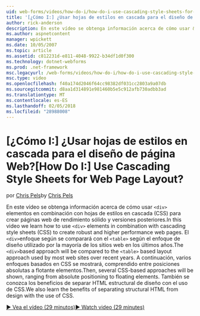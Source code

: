 ```yaml
---
uid: web-forms/videos/how-do-i/how-do-i-use-cascading-style-sheets-for-web-page-layout
title: '[¿Cómo I:] ¿Usar hojas de estilos en cascada para el diseño de página Web? | Microsoft Docs'
author: rick-anderson
description: En este vídeo se obtenga información acerca de cómo usar &amp;lt; div&amp;gt; elementos en combinación con hojas de estilos en cascada (CSS) para crear sólido y mayor rendimiento web p...
ms.author: aspnetcontent
manager: wpickett
ms.date: 10/05/2007
ms.topic: article
ms.assetid: c812231d-e811-4048-9922-b34df1d0f300
ms.technology: dotnet-webforms
ms.prod: .net-framework
msc.legacyurl: /web-forms/videos/how-do-i/how-do-i-use-cascading-style-sheets-for-web-page-layout
msc.type: video
ms.openlocfilehash: f40a174d2046f64cc98382df031cc2803a9a07db
ms.sourcegitcommit: d8aa1d314891e981460b5e5c912afb730adbb3ad
ms.translationtype: MT
ms.contentlocale: es-ES
ms.lasthandoff: 02/05/2018
ms.locfileid: "28988008"
---
```

<a name="how-do-i-use-cascading-style-sheets-for-web-page-layout"></a><span data-ttu-id="4f714-104">[¿Cómo I:] ¿Usar hojas de estilos en cascada para el diseño de página Web?</span><span class="sxs-lookup"><span data-stu-id="4f714-104">[How Do I:] Use Cascading Style Sheets for Web Page Layout?</span></span>
====================
<span data-ttu-id="4f714-105">por [Chris Pels](https://twitter.com/chrispels)</span><span class="sxs-lookup"><span data-stu-id="4f714-105">by [Chris Pels](https://twitter.com/chrispels)</span></span>

<span data-ttu-id="4f714-106">En este vídeo se obtenga información acerca de cómo usar `<div>` elementos en combinación con hojas de estilos en cascada (CSS) para crear páginas web de rendimiento sólido y versiones posteriores.</span><span class="sxs-lookup"><span data-stu-id="4f714-106">In this video we learn how to use `<div>` elements in combination with cascading style sheets (CSS) to create robust and higher performance web pages.</span></span> <span data-ttu-id="4f714-107">El `<div>`enfoque según se comparará con el `<table>` según el enfoque de diseño utilizado por la mayoría de los sitios web en los últimos años.</span><span class="sxs-lookup"><span data-stu-id="4f714-107">The `<div>`based approach will be compared to the `<table>` based layout approach used by most web sites over recent years.</span></span> <span data-ttu-id="4f714-108">A continuación, varios enfoques basados en CSS se mostrará, comprendido entre posiciones absolutas a flotante elementos.</span><span class="sxs-lookup"><span data-stu-id="4f714-108">Then, several CSS-based approaches will be shown, ranging from absolute positioning to floating elements.</span></span> <span data-ttu-id="4f714-109">También se conozca los beneficios de separar HTML estructural de diseño con el uso de CSS.</span><span class="sxs-lookup"><span data-stu-id="4f714-109">We also learn the benefits of separating structural HTML from design with the use of CSS.</span></span>

[<span data-ttu-id="4f714-110">&#9654; Vea el vídeo (29 minutos)</span><span class="sxs-lookup"><span data-stu-id="4f714-110">&#9654; Watch video (29 minutes)</span></span>](https://channel9.msdn.com/Blogs/ASP-NET-Site-Videos/how-do-i-use-cascading-style-sheets-for-web-page-layout)

